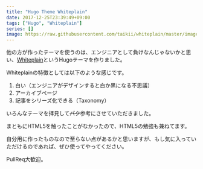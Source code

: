 ```yaml
---
title: "Hugo Theme Whiteplain"
date: 2017-12-25T23:39:49+09:00
tags: ["Hugo", "Whiteplain"]
series: []
image: https://raw.githubusercontent.com/taikii/whiteplain/master/images/screenshot.png
---
```

他の方が作ったテーマを使うのは、エンジニアとして負けなんじゃないかと思い、[Whiteplain](https://themes.gohugo.io/whiteplain/)というHugoテーマを作りました。
<!--more-->

Whiteplainの特徴としては以下のような感じです。

1. 白い（エンジニアがデザインすると白か黒になる不思議）
2. アーカイブページ
3. 記事をシリーズ化できる（Taxonomy）

いろんなテーマを拝見して~~パク~~参考にさせていただきました。

まともにHTML5を触ったことがなかったので、HTML5の勉強も兼ねてます。

自分用に作ったものなので至らない点があるかと思いますが、もし気に入っていただけるのであれば、ぜひ使ってやってください。

PullReq大歓迎。